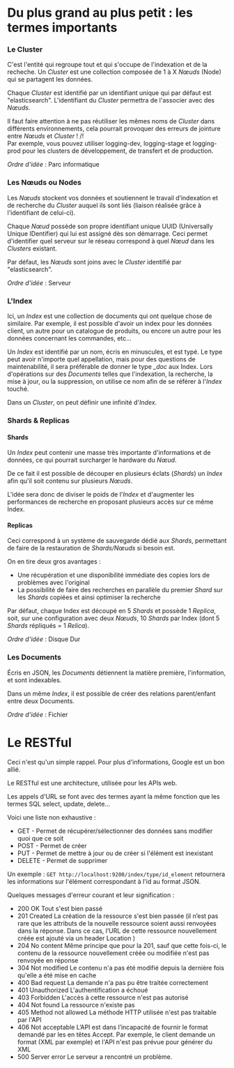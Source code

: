 # Du plus grand au plus petit : les termes importants

### Le Cluster

C'est l'entité qui regroupe tout et qui s'occupe de l'indexation et de la recheche.
Un *Cluster* est une collection composée de 1 à X *Nœuds* (Node) qui se partagent les données.

Chaque *Cluster* est identifié par un identifiant unique qui par défaut est "elasticsearch".
L'identifiant du *Cluster* permettra de l'associer avec des *Nœuds*. 

Il faut faire attention à ne pas réutiliser les mêmes noms de *Cluster* dans différents environnements, cela pourrait provoquer des erreurs de jointure entre *Nœuds* et *Cluster* ! /!\
Par exemple, vous pouvez utiliser logging-dev, logging-stage et logging-prod pour les clusters de développement, de transfert et de production.

*Ordre d'idée* : Parc informatique

### Les Nœuds ou Nodes

Les *Nœuds* stockent vos données et soutiennent le travail d’indexation et de recherche du *Cluster* auquel ils sont liés (liaison réalisée grâce à l'identifiant de celui-ci). 

Chaque *Nœud* possède son propre identifiant unique UUID (Universally Unique IDentifier) qui lui est assigné dès son démarrage. Ceci permet d'identifier quel serveur sur le réseau correspond à quel *Nœud* dans les *Clusters* existant. 

Par défaut, les *Nœuds* sont joins avec le *Cluster* identifié par "elasticsearch". 

*Ordre d'idée* : Serveur

### L'Index

Ici, un *Index* est une collection de documents qui ont quelque chose de similaire. 
Par exemple, il est possible d'avoir un index pour les données client, un autre pour un catalogue de produits, ou encore un autre pour les données concernant les commandes, etc...

Un *Index* est identifié par un nom, écris en minuscules, et est typé. 
Le type peut avoir n'importe quel appellation, mais pour des questions de maintenabilité, il sera préférable de donner le type *_doc* aux Index. 
Lors d'opérations sur des *Documents* telles que l'indexation, la recherche, la mise à jour, ou la suppression, on utilise ce nom afin de se référer à l'*Index* touché.

Dans un *Cluster*, on peut définir une infinité d'*Index*.

### Shards & Replicas

#### Shards 

Un *Index* peut contenir une masse très importante d'informations et de données, ce qui pourrait surcharger le hardware du *Nœud*. 

De ce fait il est possible de découper en plusieurs éclats (*Shards*) un *Index* afin qu'il soit contenu sur plusieurs *Nœuds*. 

L'idée sera donc de diviser le poids de l'*Index* et d'augmenter les performances de recherche en proposant plusieurs accès sur ce même Index.

#### Replicas

Ceci correspond à un système de sauvegarde dédié aux *Shards*, permettant de faire de la restauration de *Shards/Nœuds* si besoin est. 

On en tire deux gros avantages : 
* Une récupération et une disponibilité immédiate des copies lors de problèmes avec l'original
* La possibilité de faire des recherches en parallèle du premier *Shard* sur les *Shards* copiées et ainsi optimiser la recherche

Par défaut, chaque Index est découpé en 5 *Shards* et possède 1 *Replica*, soit, sur une configuration avec deux *Nœuds*, 10 *Shards* par Index (dont 5 *Shards* répliqués = 1 *Relica*).


*Ordre d'idée* : Disque Dur

### Les Documents

Écris en JSON, les *Documents* détiennent la matière première, l'information, et sont indexables.

Dans un même *Index*, il est possible de créer des relations parent/enfant entre deux Documents.

*Ordre d'idée* : Fichier

# Le RESTful

Ceci n'est qu'un simple rappel. Pour plus d'informations, Google est un bon allié. 

Le RESTful est une architecture, utilisée pour les APIs web.

Les appels d'URL se font avec des termes ayant la même fonction que les termes SQL select, update, delete...

Voici une liste non exhaustive : 
*  GET - Permet de récupérer/sélectionner des données sans modifier quoi que ce soit
*  POST - Permet de créer
*  PUT - Permet de mettre à jour ou de créer si l'élément est inexistant
*  DELETE - Permet de supprimer

Un exemple : `GET http://localhost:9200/index/type/id_element` retournera les informations sur l'élément correspondant à l'id  au format JSON.

Quelques messages d'erreur courant et leur signification :
*  200 OK Tout s'est bien passé
*  201 Created La création de la ressource s'est bien passée (il n’est pas rare que les attributs de la nouvelle ressource soient aussi renvoyées dans la réponse. Dans ce cas, l’URL de cette ressource nouvellement créée est ajouté via un header Location )
*  204 No content Même principe que pour la 201, sauf que cette fois-ci, le contenu de la ressource nouvellement créée ou modifiée n'est pas renvoyée en réponse
*  304 Not modified Le contenu n'a pas été modifié depuis la dernière fois qu'elle a été mise en cache
*  400 Bad request La demande n'a pas pu être traitée correctement
*  401 Unauthorized L'authentification a échoué
*  403 Forbidden L'accès à cette ressource n'est pas autorisé
*  404 Not found La ressource n'existe pas
*  405 Method not allowed La méthode HTTP utilisée n'est pas traitable par l'API
*  406 Not acceptable L’API est dans l’incapacité de fournir le format demandé par les en têtes Accept. Par exemple, le client demande un format (XML par exemple) et l'API n'est pas prévue pour générer du XML
*  500 Server error Le serveur a rencontré un problème.